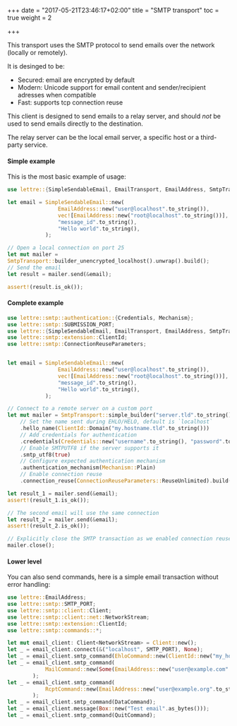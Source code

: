 +++
date = "2017-05-21T23:46:17+02:00"
title = "SMTP transport"
toc = true
weight = 2

+++

This transport uses the SMTP protocol to send emails over the network (locally or remotely).

It is desinged to be:

* Secured: email are encrypted by default
* Modern: Unicode support for email content and sender/recipient adresses when compatible
* Fast: supports tcp connection reuse

This client is designed to send emails to a relay server, and should *not* be used to send
emails directly to the destination.

The relay server can be the local email server, a specific host or a third-party service.

#### Simple example

This is the most basic example of usage:

``` rust
use lettre::{SimpleSendableEmail, EmailTransport, EmailAddress, SmtpTransport};

let email = SimpleSendableEmail::new(
                EmailAddress::new("user@localhost".to_string()),
                vec![EmailAddress::new("root@localhost".to_string())],
                "message_id".to_string(),
                "Hello world".to_string(),
            );

// Open a local connection on port 25
let mut mailer =
SmtpTransport::builder_unencrypted_localhost().unwrap().build();
// Send the email
let result = mailer.send(&email);

assert!(result.is_ok());
```

#### Complete example

``` rust
use lettre::smtp::authentication::{Credentials, Mechanism};
use lettre::smtp::SUBMISSION_PORT;
use lettre::{SimpleSendableEmail, EmailTransport, EmailAddress, SmtpTransport};
use lettre::smtp::extension::ClientId;
use lettre::smtp::ConnectionReuseParameters;


let email = SimpleSendableEmail::new(
                EmailAddress::new("user@localhost".to_string()),
                vec![EmailAddress::new("root@localhost".to_string())],
                "message_id".to_string(),
                "Hello world".to_string(),
            );

// Connect to a remote server on a custom port
let mut mailer = SmtpTransport::simple_builder("server.tld".to_string()).unwrap()
    // Set the name sent during EHLO/HELO, default is `localhost`
    .hello_name(ClientId::Domain("my.hostname.tld".to_string()))
    // Add credentials for authentication
    .credentials(Credentials::new("username".to_string(), "password".to_string()))
    // Enable SMTPUTF8 if the server supports it
    .smtp_utf8(true)
    // Configure expected authentication mechanism
    .authentication_mechanism(Mechanism::Plain)
    // Enable connection reuse
    .connection_reuse(ConnectionReuseParameters::ReuseUnlimited).build();

let result_1 = mailer.send(&email);
assert!(result_1.is_ok());

// The second email will use the same connection
let result_2 = mailer.send(&email);
assert!(result_2.is_ok());

// Explicitly close the SMTP transaction as we enabled connection reuse
mailer.close();
```

#### Lower level

You can also send commands, here is a simple email transaction without
error handling:

``` rust
use lettre::EmailAddress;
use lettre::smtp::SMTP_PORT;
use lettre::smtp::client::Client;
use lettre::smtp::client::net::NetworkStream;
use lettre::smtp::extension::ClientId;
use lettre::smtp::commands::*;

let mut email_client: Client<NetworkStream> = Client::new();
let _ = email_client.connect(&("localhost", SMTP_PORT), None);
let _ = email_client.smtp_command(EhloCommand::new(ClientId::new("my_hostname".to_string())));
let _ = email_client.smtp_command(
            MailCommand::new(Some(EmailAddress::new("user@example.com".to_string())), vec![])
        );
let _ = email_client.smtp_command(
            RcptCommand::new(EmailAddress::new("user@example.org".to_string()), vec![])
        );
let _ = email_client.smtp_command(DataCommand);
let _ = email_client.message(Box::new("Test email".as_bytes()));
let _ = email_client.smtp_command(QuitCommand);
```

